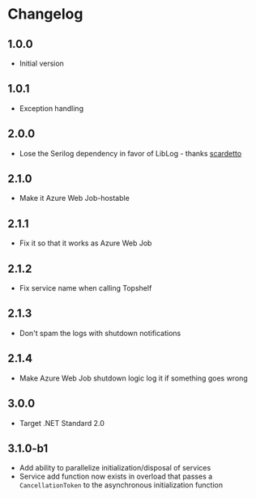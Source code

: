 # Changelog

## 1.0.0

* Initial version

## 1.0.1

* Exception handling

## 2.0.0

* Lose the Serilog dependency in favor of LibLog - thanks [scardetto]

## 2.1.0

* Make it Azure Web Job-hostable

## 2.1.1

* Fix it so that it works as Azure Web Job

## 2.1.2

* Fix service name when calling Topshelf

## 2.1.3

* Don't spam the logs with shutdown notifications

## 2.1.4

* Make Azure Web Job shutdown logic log it if something goes wrong

## 3.0.0

* Target .NET Standard 2.0

## 3.1.0-b1

* Add ability to parallelize initialization/disposal of services
* Service add function now exists in overload that passes a `CancellationToken` to the asynchronous initialization function

[scardetto]: https://github.com/scardetto